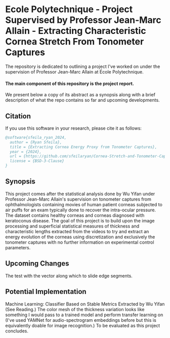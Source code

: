 # Ecole Polytechnique - Project Supervised by Professor Jean-Marc Allain - Extracting Characteristic Cornea Stretch From Tonometer Captures

The repository is dedicated to outlining a project I've worked on under the supervision of Professor Jean-Marc Allain at École Polytechnique. 

#### The main component of this repository is the project report.

We present below a copy of its abstract as a synopsis along with a brief description of what the repo contains so far and upcoming developments.

## Citation

If you use this software in your research, please cite it as follows:

```bibtex
@software{sfeila_ryan_2024,
  author = {Ryan Sfeila},
  title = {Extracting Cornea Energy Proxy from Tonometer Captures},
  year = {2024},
  url = {https://github.com/sfeilaryan/Cornea-Stretch-and-Tonometer-Capture-Processing},
  license = {BSD-3-Clause}
}
```

## Synopsis

This project comes after the statistical analysis done by Wu Yifan under Professor Jean-Marc Allain's supervision on tonometer captures from ophthalmologists containing movies of human patient corneas subjected to air puffs for an exam typically done to recover the intra-ocular pressure. The dataset contains healthy corneas and corneas diagnosed with keratoconus disease. The goal of this project is to build upon the image processing and superficial statistical measures of thickness and characteristic lengths extracted from the videos to try and extract an energy evolution of the corneas using discretization and exclusively the tonometer captures with no further information on experimental control parameters.

## Upcoming Changes

The test with the vector along which to slide edge segments.

## Potential Implementation

Machine Learning: Classifier Based on Stable Metrics Extracted by Wu Yifan (See Reading.)
The color mesh of the thickness variation looks like something I would pass to a trained model and perform transfer learning on (I've used YAMNet for audio-spectrogram embeddings before but this is equivalently doable for image recognition.) To be evaluated as this project concludes.

